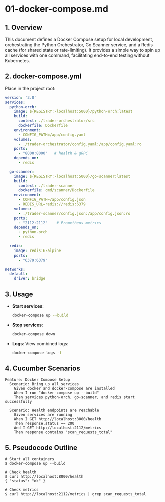 # 01-docker-compose.md

## 1. Overview

This document defines a Docker Compose setup for local development, orchestrating the Python Orchestrator, Go Scanner service, and a Redis cache (for shared state or rate-limiting).  It provides a simple way to spin up all services with one command, facilitating end-to-end testing without Kubernetes.

## 2. docker-compose.yml

Place in the project root:

```yaml
version: '3.8'
services:
  python-orch:
    image: ${REGISTRY:-localhost:5000}/python-orch:latest
    build:
      context: ./trader-orchestrator/src
      dockerfile: Dockerfile
    environment:
      - CONFIG_PATH=/app/config.yaml
    volumes:
      - ./trader-orchestrator/config.yaml:/app/config.yaml:ro
    ports:
      - "8000:8000"   # health & gRPC
    depends_on:
      - redis

  go-scanner:
    image: ${REGISTRY:-localhost:5000}/go-scanner:latest
    build:
      context: ./trader-scanner
      dockerfile: cmd/scanner/Dockerfile
    environment:
      - CONFIG_PATH=/app/config.json
      - REDIS_URL=redis://redis:6379
    volumes:
      - ./trader-scanner/config.json:/app/config.json:ro
    ports:
      - "2112:2112"    # Prometheus metrics
    depends_on:
      - python-orch
      - redis

  redis:
    image: redis:6-alpine
    ports:
      - "6379:6379"

networks:
  default:
    driver: bridge
```

## 3. Usage

* **Start services**:

  ```bash
  docker-compose up --build
  ```
* **Stop services**:

  ```bash
  docker-compose down
  ```
* **Logs**:
  View combined logs:

  ```bash
  docker-compose logs -f
  ```

## 4. Cucumber Scenarios

```gherkin
Feature: Docker Compose Setup
  Scenario: Bring up all services
    Given docker and docker-compose are installed
    When I run "docker-compose up --build"
    Then services python-orch, go-scanner, and redis start successfully

  Scenario: Health endpoints are reachable
    Given services are running
    When I GET http://localhost:8000/health
    Then response.status == 200
    And I GET http://localhost:2112/metrics
    Then response contains "scan_requests_total"
```

## 5. Pseudocode Outline

```text
# Start all containers
$ docker-compose up --build

# Check health
$ curl http://localhost:8000/health
{ "status": "ok" }

# Check metrics
$ curl http://localhost:2112/metrics | grep scan_requests_total
```
